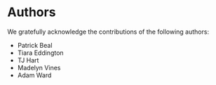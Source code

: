 # Authors

We gratefully acknowledge the contributions of the following authors:

- Patrick Beal
- Tiara Eddington
- TJ Hart
- Madelyn Vines
- Adam Ward
